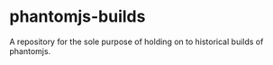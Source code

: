 # phantomjs-builds
A repository for the sole purpose of holding on to historical builds of phantomjs. 
